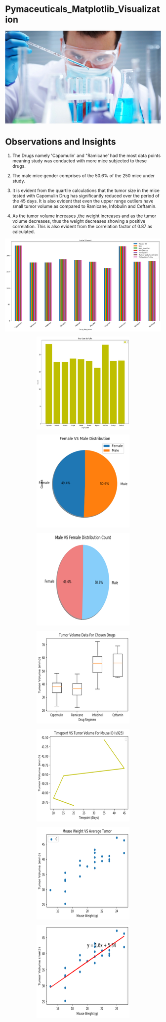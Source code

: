 # Pymaceuticals_Matplotlib_Visualization
  <p align="center">
  <img width="800" height="300" src="https://github.com/narayanan-nithya/Pymaceuticals_Matplotlib_Visualization/blob/master/Laboratory.jpg">
</p>

# Observations and Insights

1. The Drugs namely 'Capomulin' and "Ramicane' had the most data points meaning study was conducted with more mice subjected      to these drugs.

2. The male mice gender comprises of the 50.6% of the 250 mice under study.

3. It is evident from the quartile calculations that the tumor size in the mice tested with Capomulin Drug has significantly      reduced over the period of the 45 days. It is also evident that even the upper range outliers have small tumor volume as      compared to Ramicane, Infobulin and Ceftamin.

4. As the tumor volume increases ,the weight increases and as the tumor volume decreases, thus the weight decreases showing a    positive correlation. This is also evident from the correlation factor of 0.87 as calculated.

<p align="center">
  <img width="800" height="300" src="https://github.com/narayanan-nithya/Pymaceuticals_Matplotlib_Visualization/blob/master/Bar%20Chart%201.png">
</p>
<p align="center">
  <img width="300" height="300" src="https://github.com/narayanan-nithya/Pymaceuticals_Matplotlib_Visualization/blob/master/Bar_viapyplot.png">
</p>
<p align="center">
  <img width="300" height="300" src="https://github.com/narayanan-nithya/Pymaceuticals_Matplotlib_Visualization/blob/master/pie%20chart.png">
</p>
<p align="center">
  <img width="300" height="300" src="https://github.com/narayanan-nithya/Pymaceuticals_Matplotlib_Visualization/blob/master/pie%20via%20pyplot.png">
</p>
<p align="center">
  <img width="300" height="300" src="https://github.com/narayanan-nithya/Pymaceuticals_Matplotlib_Visualization/blob/master/boxplot.png">
</p>
<p align="center">
  <img width="300" height="300" src="https://github.com/narayanan-nithya/Pymaceuticals_Matplotlib_Visualization/blob/master/timpoint%20vs%20mouse%20id.png">
</p>
<p align="center">
  <img width="300" height="300" src="https://github.com/narayanan-nithya/Pymaceuticals_Matplotlib_Visualization/blob/master/mouse%20weight%20vs%20tumor.png">
</p>

<p align="center">
  <img width="300" height="300" src="https://github.com/narayanan-nithya/Pymaceuticals_Matplotlib_Visualization/blob/master/regress%20graph.png">
</p>
